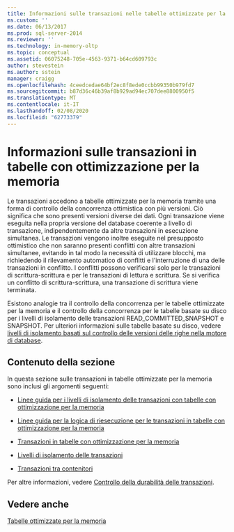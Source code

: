```yaml
---
title: Informazioni sulle transazioni nelle tabelle ottimizzate per la memoria | Microsoft Docs
ms.custom: ''
ms.date: 06/13/2017
ms.prod: sql-server-2014
ms.reviewer: ''
ms.technology: in-memory-oltp
ms.topic: conceptual
ms.assetid: 06075248-705e-4563-9371-b64cd609793c
author: stevestein
ms.author: sstein
manager: craigg
ms.openlocfilehash: 4ceedcedae64bf2ec8f8ede0ccbb99350b979fd7
ms.sourcegitcommit: b87d36c46b39af8b929ad94ec707dee8800950f5
ms.translationtype: MT
ms.contentlocale: it-IT
ms.lasthandoff: 02/08/2020
ms.locfileid: "62773379"
---
```

# <a name="understanding-transactions-on-memory-optimized-tables"></a>Informazioni sulle transazioni in tabelle con ottimizzazione per la memoria
  Le transazioni accedono a tabelle ottimizzate per la memoria tramite una forma di controllo della concorrenza ottimistica con più versioni. Ciò significa che sono presenti versioni diverse dei dati. Ogni transazione viene eseguita nella propria versione del database coerente a livello di transazione, indipendentemente da altre transazioni in esecuzione simultanea. Le transazioni vengono inoltre eseguite nel presupposto ottimistico che non saranno presenti conflitti con altre transazioni simultanee, evitando in tal modo la necessità di utilizzare blocchi, ma richiedendo il rilevamento automatico di conflitti e l'interruzione di una delle transazioni in conflitto. I conflitti possono verificarsi solo per le transazioni di scrittura-scrittura e per le transazioni di lettura e scrittura. Se si verifica un conflitto di scrittura-scrittura, una transazione di scrittura viene terminata.  
  
 Esistono analogie tra il controllo della concorrenza per le tabelle ottimizzate per la memoria e il controllo della concorrenza per le tabelle basate su disco per i livelli di isolamento delle transazioni READ_COMMITTED_SNAPSHOT e SNAPSHOT. Per ulteriori informazioni sulle tabelle basate su disco, vedere [livelli di isolamento basati sul controllo delle versioni delle righe nella motore di database](https://msdn.microsoft.com/library/ms177404\(v=sql.100\).aspx).  
  
## <a name="topics-in-this-section"></a>Contenuto della sezione  
 In questa sezione sulle transazioni in tabelle ottimizzate per la memoria sono inclusi gli argomenti seguenti:  
  
-   [Linee guida per i livelli di isolamento delle transazioni con tabelle con ottimizzazione per la memoria](../relational-databases/in-memory-oltp/memory-optimized-tables.md)  
  
-   [Linee guida per la logica di riesecuzione per le transazioni in tabelle con ottimizzazione per la memoria](guidelines-for-retry-logic-for-transactions-on-memory-optimized-tables.md)  
  
-   [Transazioni in tabelle con ottimizzazione per la memoria](transactions-in-memory-optimized-tables.md)  
  
-   [Livelli di isolamento delle transazioni](transaction-isolation-levels.md)  
  
-   [Transazioni tra contenitori](cross-container-transactions.md)  
  
 Per altre informazioni, vedere [Controllo della durabilità delle transazioni](../relational-databases/logs/control-transaction-durability.md).  
  
## <a name="see-also"></a>Vedere anche  
 [Tabelle ottimizzate per la memoria](../relational-databases/in-memory-oltp/memory-optimized-tables.md)  
  
  
